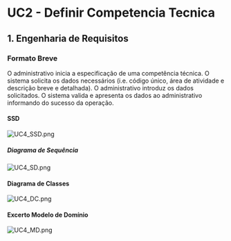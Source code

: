 # UC2 - Definir Competencia Tecnica

<!--
##### [Voltar ao início](https://github.com/pedro-miguez/upskill_java1_labprg_grupo3/blob/main/README.md)
-->

## 1. Engenharia de Requisitos

### Formato Breve

O administrativo inicia a especificação de uma competência técnica. O sistema solicita os dados necessários (i.e. código único, área de atividade e descrição breve e detalhada). O administrativo introduz os dados solicitados. O sistema valida e apresenta os dados ao administrativo informando do sucesso da operação.

#### SSD

![UC4_SSD.png](E:\Documents\GitHub\upskill_java1_labprg_grupo3\Análise\UC4_Definir_Competência_Técnica\UC4_SSD.png)

##### Diagrama de Sequência

![UC4_SD.png](E:\Documents\GitHub\upskill_java1_labprg_grupo3\Análise\UC4_Definir_Competência_Técnica\UC4_SD.png)

#### Diagrama de Classes

![UC4_DC.png](E:\Documents\GitHub\upskill_java1_labprg_grupo3\Análise\UC4_Definir_Competência_Técnica\UC4_DC.png)

#### Excerto Modelo de Domínio

![UC4_MD.png](E:\Documents\GitHub\upskill_java1_labprg_grupo3\Análise\UC4_Definir_Competência_Técnica\UC4_MD.png)
